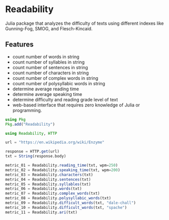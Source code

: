 # Readability

Julia package that analyzes the difficulty of texts using different indexes like Gunning-Fog, SMOG, and Flesch-Kincaid.

## Features
- count number of words in string
- count number of syllables in string
- count number of sentences in string 
- count number of characters in string
- count number of complex words in string
- count number of polysyllabic words in string
- determine average reading time
- determine average speaking time
- determine difficulty and reading grade level of text
- web-based interface that requires zero knowledge of Julia or programming.

```julia
using Pkg
Pkg.add("Readability")

using Readability, HTTP

url = "https://en.wikipedia.org/wiki/Enzyme"

response = HTTP.get(url)
txt = String(response.body)

metric_01 = Readability.reading_time(txt, wpm=250)
metric_02 = Readability.speaking_time(txt, wpm=200)
metric_03 = Readability.characters(txt)
metric_04 = Readability.sentences(txt)
metric_05 = Readability.syllables(txt)
metric_06 = Readability.words(txt)
metric_07 = Readability.complex_words(txt)
metric_08 = Readability.polysyllabic_words(txt)
metric_09 = Readability.difficult_words(txt, "dale-chall")
metric_10 = Readability.difficult_words(txt, "spache")
metric_11 = Readability.ari(txt)
```